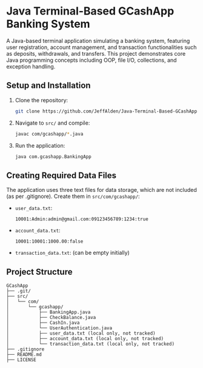 
# Java Terminal-Based GCashApp Banking System

A Java-based terminal application simulating a banking system, featuring user registration, account management, and transaction functionalities such as deposits, withdrawals, and transfers. This project demonstrates core Java programming concepts including OOP, file I/O, collections, and exception handling.

## Setup and Installation

1. Clone the repository:
   ```bash
   git clone https://github.com/JeffAlden/Java-Terminal-Based-GCashApp-Banking-System.git
   ```
2. Navigate to `src/` and compile:
   ```bash
   javac com/gcashapp/*.java
   ```
3. Run the application:
   ```bash
   java com.gcashapp.BankingApp
   ```

## Creating Required Data Files

The application uses three text files for data storage, which are not included (as per .gitignore). Create them in `src/com/gcashapp/`:

- `user_data.txt`:  
   ```
   10001:Admin:admin@gmail.com:09123456789:1234:true
   ```
- `account_data.txt`:  
   ```
   10001:10001:1000.00:false
   ```
- `transaction_data.txt`: (can be empty initially)

## Project Structure

```
GCashApp
├── .git/
├── src/
│   └── com/
│       └── gcashapp/
│           ├── BankingApp.java
│           ├── CheckBalance.java
│           ├── CashIn.java
│           └── UserAuthentication.java
│           ├── user_data.txt (local only, not tracked)
│           ├── account_data.txt (local only, not tracked)
│           └── transaction_data.txt (local only, not tracked)
├── .gitignore
├── README.md
├── LICENSE
```
